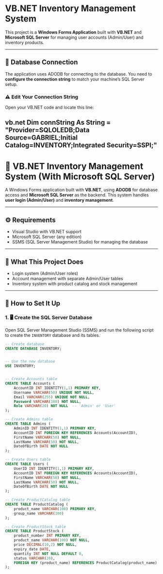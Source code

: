 # VB.NET Inventory Management System

This project is a **Windows Forms Application** built with **VB.NET** and **Microsoft SQL Server** for managing user accounts (Admin/User) and inventory products.

---

## 💾 Database Connection

The application uses ADODB for connecting to the database. You need to **configure the connection string** to match your machine’s SQL Server setup.

### ⚠️ Edit Your Connection String

Open your VB.NET code and locate this line:

vb.net
Dim connString As String = "Provider=SQLOLEDB;Data Source=GABRIEL;Initial Catalog=INVENTORY;Integrated Security=SSPI;"
-------------------------------------------------------

# 🧾 VB.NET Inventory Management System (With Microsoft SQL Server)

A Windows Forms application built with **VB.NET**, using **ADODB** for database access and **Microsoft SQL Server** as the backend. This system handles **user login (Admin/User)** and **inventory management**.

---

## ⚙️ Requirements

- Visual Studio with VB.NET support
- Microsoft SQL Server (any edition)
- SSMS (SQL Server Management Studio) for managing the database

---

## 🧠 What This Project Does

- Login system (Admin/User roles)
- Account management with separate Admin/User tables
- Inventory system with product catalog and stock management

---

## 🚀 How to Set It Up

### 1. 🖥️ Create the SQL Server Database

Open SQL Server Management Studio (SSMS) and run the following script to create the `INVENTORY` database and its tables.

```sql
-- Create database
CREATE DATABASE INVENTORY;


-- Use the new database
USE INVENTORY;


-- Create Accounts table
CREATE TABLE Accounts (
    AccountID INT IDENTITY(1,1) PRIMARY KEY,
    Username VARCHAR(50) UNIQUE NOT NULL,
    Email VARCHAR(255) UNIQUE NOT NULL,
    Password VARCHAR(100) NOT NULL,
    Role VARCHAR(20) NOT NULL  -- 'Admin' or 'User'
);

-- Create Admins table
CREATE TABLE Admins (
    AdminID INT IDENTITY(1,1) PRIMARY KEY,
    AccountID INT FOREIGN KEY REFERENCES Accounts(AccountID),
    FirstName VARCHAR(50) NOT NULL,
    LastName VARCHAR(50) NOT NULL,
    DateOfBirth DATE NOT NULL
);

-- Create Users table
CREATE TABLE Users (
    UserID INT IDENTITY(1,1) PRIMARY KEY,
    AccountID INT FOREIGN KEY REFERENCES Accounts(AccountID),
    FirstName VARCHAR(50) NOT NULL,
    LastName VARCHAR(50) NOT NULL,
    DateOfBirth DATE NOT NULL
);

-- Create ProductCatalog table
CREATE TABLE ProductCatalog (
    product_name VARCHAR(100) PRIMARY KEY,
    group_name VARCHAR(100)
);

-- Create ProductStock table
CREATE TABLE ProductStock (
    product_number INT PRIMARY KEY,
    product_name VARCHAR(100) NOT NULL,
    price DECIMAL(10,2) NOT NULL,
    expiry_date DATE,
    quantity INT NOT NULL DEFAULT 0,
    status VARCHAR(20),
    FOREIGN KEY (product_name) REFERENCES ProductCatalog(product_name)
);
